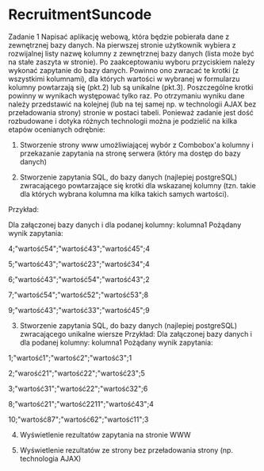 # RecruitmentSuncode

Zadanie 1
Napisać aplikację webową, która będzie pobierała dane z zewnętrznej bazy
danych. Na pierwszej stronie użytkownik wybiera z rozwijalnej listy
nazwę kolumny z zewnętrznej bazy danych (lista może być na stałe zaszyta w
stronie). Po zaakceptowaniu wyboru przyciskiem należy wykonać zapytanie do bazy
danych. Powinno ono zwracać te krotki (z wszystkimi kolumnami), dla których
wartości w wybranej w formularzu kolumny powtarzają się (pkt.2) lub są unikalne
(pkt.3). Poszczególne krotki powinny w wynikach występować tylko raz. Po
otrzymaniu wyniku dane należy przedstawić na kolejnej (lub na tej samej np. w
technologii AJAX bez przeładowania strony) stronie w postaci tabeli.
Ponieważ zadanie jest dość rozbudowane i dotyka różnych technologii można je
podzielić na kilka etapów ocenianych odrębnie:

1. Stworzenie strony www umożliwiającej wybór z Combobox&#39;a kolumny i przekazanie
zapytania na stronę serwera (który ma dostęp do bazy danych)

2. Stworzenie zapytania SQL, do bazy danych (najlepiej postgreSQL) zwracającego
powtarzające się krotki dla wskazanej kolumny (tzn. takie dla których wybrana
kolumna ma kilka takich samych wartości).

Przykład:

Dla załączonej bazy danych i dla podanej kolumny: kolumna1
Pożądany wynik zapytania:

4;&quot;wartość54&quot;;&quot;wartość43&quot;;&quot;wartość45&quot;;4

5;&quot;wartość43&quot;;&quot;wartość23&quot;;&quot;wartość34&quot;;4

6;&quot;wartość43&quot;;&quot;wartość54&quot;;&quot;wartość43&quot;;2

7;&quot;wartość54&quot;;&quot;wartość52&quot;;&quot;wartość53&quot;;8

9;&quot;wartość43&quot;;&quot;wartość33&quot;;&quot;wartość45&quot;;9


3. Stworzenie zapytania SQL, do bazy danych (najlepiej postgreSQL) zwracającego
unikalne wiersze
Przykład:
Dla załączonej bazy danych i dla podanej kolumny: kolumna1
Pożądany wynik zapytania:

1;&quot;wartość1&quot;;&quot;wartość2&quot;;&quot;wartość3&quot;;1

2;&quot;warość21&quot;;&quot;wartość22&quot;;&quot;wartość23&quot;;5

3;&quot;wartość31&quot;;&quot;wartość22&quot;;&quot;wartość32&quot;;6

8;&quot;wartość21&quot;;&quot;wartość2211&quot;;&quot;wartość43&quot;;4

10;&quot;wartość87&quot;;&quot;wartość62&quot;;&quot;wartość11&quot;;3

4. Wyświetlenie rezultatów zapytania na stronie WWW

5. Wyświetlenie rezultatów ze strony bez przeładowania strony (np. technologia
AJAX)
